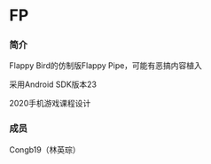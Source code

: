 # FP

### 简介

Flappy Bird的仿制版Flappy Pipe，可能有恶搞内容植入

采用Android SDK版本23

2020手机游戏课程设计

### 成员

Congb19（林英琮）